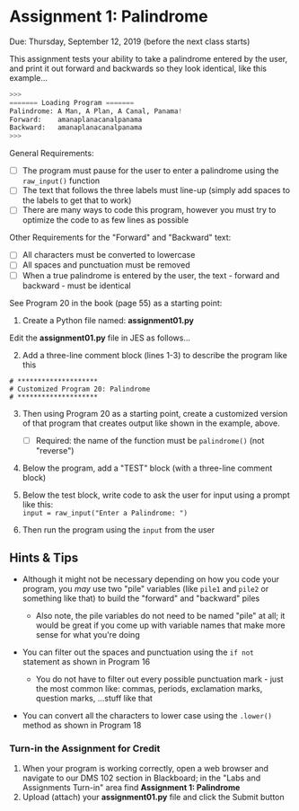 # Assignment 1: Palindrome

Due: Thursday, September 12, 2019 (before the next class starts)

This assignment tests your ability to take a palindrome entered by the user, and print it out forward and backwards so they look identical, like this example...

```python
>>> 
======= Loading Program =======
Palindrome: A Man, A Plan, A Canal, Panama!
Forward:    amanaplanacanalpanama
Backward:   amanaplanacanalpanama
>>> 
```

General Requirements:

- [ ] The program must pause for the user to enter a palindrome using the `raw_input()` function
- [ ] The text that follows the three labels must line-up (simply add spaces to the labels to get that to work)
- [ ] There are many ways to code this program, however you must try to optimize the code to as few lines as possible

Other Requirements for the "Forward" and "Backward" text:

- [ ] All characters must be converted to lowercase
- [ ] All spaces and punctuation must be removed
- [ ] When a true palindrome is entered by the user, the text - forward and backward - must be identical

See Program 20 in the book (page 55) as a starting point:

1. Create a Python file named: **assignment01.py**

Edit the **assignment01.py** file in JES as follows...

2. Add a three-line comment block (lines 1-3) to describe the program like this

```pyt
# ********************
# Customized Program 20: Palindrome
# ********************
```

3. Then using Program 20 as a starting point, create a customized version of that program that creates output like shown in the example, above.
   - [ ] Required: the name of the function must be `palindrome()` (not "reverse")
   
4. Below the program, add a "TEST" block (with a three-line comment block)

5. Below the test block, write code to ask the user for input using a prompt like this:<br> `input = raw_input("Enter a Palindrome: ")`

6. Then run the program using the `input` from the user

## Hints & Tips

- Although it might not be necessary depending on how you code your program, you *may* use two "pile" variables (like `pile1` and `pile2` or something like that) to build the "forward" and "backward" piles
  - Also note, the pile variables do not need to be named "pile" at all; it would be great if you come up with variable names that make more sense for what you're doing

- You can filter out the spaces and punctuation using the `if not` statement as shown in Program 16
  - You do not have to filter out every possible punctuation mark - just the most common like: commas, periods, exclamation marks, question marks, ...stuff like that
- You can convert all the characters to lower case using the `.lower()` method as shown in Program 18


### Turn-in the Assignment for Credit

1. When your program is working correctly, open a web browser and navigate to our DMS 102 section in Blackboard; in the "Labs and Assignments Turn-in" area find **Assignment 1: Palindrome**
3. Upload (attach) your **assignment01.py** file and click the Submit button
